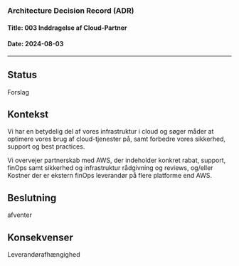 ### Architecture Decision Record (ADR)

#### Title: 003 Inddragelse af Cloud-Partner

#### Date: 2024-08-03

---

## Status

Forslag

## Kontekst

Vi har en betydelig del af vores infrastruktur i cloud og søger måder at optimere vores brug af cloud-tjenester på, samt forbedre vores sikkerhed, support og best practices. 

Vi overvejer partnerskab med AWS, der indeholder konkret rabat, support, finOps samt sikkerhed og infrastruktur rådgivning og reviews, og/eller Kostner der er ekstern finOps leverandør på flere platforme end AWS.

## Beslutning

afventer

## Konsekvenser

Leverandørafhængighed

